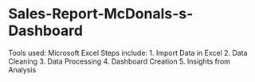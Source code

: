 # Sales-Report-McDonals-s-Dashboard
  Tools used: Microsoft Excel  Steps include:  1. Import Data in Excel  2. Data Cleaning  3. Data Processing  4. Dashboard Creation  5. Insights from Analysis
